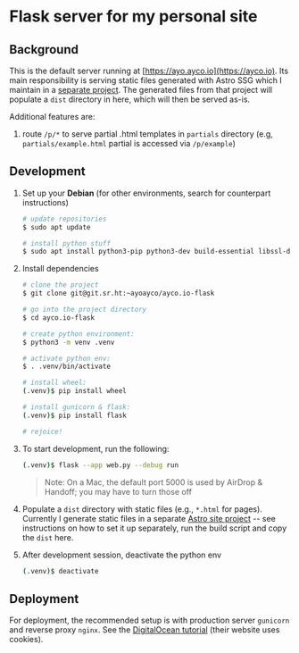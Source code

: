 # Flask server for my personal site

## Background

This is the default server running at [https://ayo.ayco.io](https://ayco.io). Its main responsibility is serving static files generated with Astro SSG which I maintain in a [separate project](https://ayco.io/sh/ayco.io-astro). The generated files from that project will populate a `dist` directory in here, which will then be served as-is.

Additional features are:
1. route `/p/*` to serve partial .html templates in `partials` directory (e.g, `partials/example.html` partial is accessed via `/p/example`)

## Development

1. Set up your **Debian** (for other environments, search for counterpart instructions)

    ```bash
    # update repositories
    $ sudo apt update

    # install python stuff
    $ sudo apt install python3-pip python3-dev build-essential libssl-dev libffi-dev python3-setuptools python3-venv
    ```

2. Install dependencies

    ```bash
    # clone the project 
    $ git clone git@git.sr.ht:~ayoayco/ayco.io-flask

    # go into the project directory
    $ cd ayco.io-flask

    # create python environment:
    $ python3 -m venv .venv

    # activate python env:
    $ . .venv/bin/activate

    # install wheel:
    (.venv)$ pip install wheel

    # install gunicorn & flask:
    (.venv)$ pip install flask

    # rejoice!
    ```

3. To start development, run the following:
    ```bash
    (.venv)$ flask --app web.py --debug run
    ```

    > Note: On a Mac, the default port 5000 is used by AirDrop & Handoff; you may have to turn those off

4. Populate a `dist` directory with static files (e.g., `*.html` for pages). Currently I generate static files in a separate [Astro site project](https://ayco.io/sh/ayco.io-astro) -- see instructions on how to set it up separately, run the build script and copy the `dist` here.

4. After development session, deactivate the python env
    ```bash
    (.venv)$ deactivate
    ```

## Deployment

For deployment, the recommended setup is with production server `gunicorn` and reverse proxy `nginx`. See the [DigitalOcean tutorial](https://www.digitalocean.com/community/tutorials/how-to-serve-flask-applications-with-gunicorn-and-nginx-on-ubuntu-20-04) (their website uses cookies).
